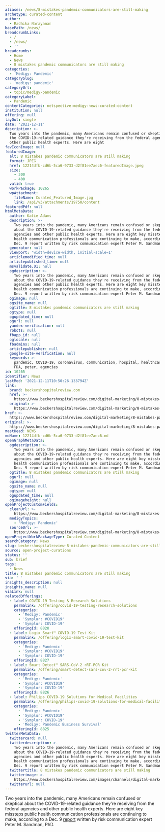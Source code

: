 ```yaml
---
aliases: /news/8-mistakes-pandemic-communicators-are-still-making
archetype: curated-content
author:
  - Radhika Narayanan
basePath: /news/
breadcrumbLinks:
  - /
  - /news/
  - ''
breadcrumbs:
  - Home
  - News
  - 8 mistakes pandemic communicators are still making
categories:
  - 'Medigy: Pandemic'
categorySlug:
  - 'medigy: pandemic'
categoryUrl:
  - topic/medigy-pandemic
categoryLabel:
  - Pandemic
contentCategories: netspective-medigy-news-curated-content
institution: null
offering: null
layOut: single
date: '2021-12-11'
description: >-
  Two years into the pandemic, many Americans remain confused or skeptical about
  the COVID-19-related guidance they're receiving from the federal agencies and
  other public health experts. Here are eight
favIconImage: null
featuredImage:
  alt: 8 mistakes pandemic communicators are still making
  format: JPEG
  href: 12214dfb-cd6b-5ca6-9733-d2f81ee7aec6-featuredImage.jpeg
  size:
    - 300
    - 400
  valid: true
  workPackage: 10265
  wpAttachment:
    fileName: Curated_Featured_Image.jpg
    link: /api/v3/attachments/19750/content
featuredPdf: null
htmlMetaData:
  author: Katie Adams
  description: >-
    Two years into the pandemic, many Americans remain confused or skeptical
    about the COVID-19-related guidance they're receiving from the federal
    agencies and other public health experts. Here are eight key missteps public
    health communication professionals are continuing to make, according to a
    Dec. 9 report written by risk communication expert Peter M. Sandman, PhD.
  generator: null
  viewport: 'width=device-width, initial-scale=1'
  articlemodified_time: null
  articlepublished_time: null
  msvalidate.01: null
  ogdescription: >-
    Two years into the pandemic, many Americans remain confused or skeptical
    about the COVID-19-related guidance they're receiving from the federal
    agencies and other public health experts. Here are eight key missteps public
    health communication professionals are continuing to make, according to a
    Dec. 9 report written by risk communication expert Peter M. Sandman, PhD.
  ogimage: null
  ogsite_name: null
  ogtitle: 8 mistakes pandemic communicators are still making
  ogtype: null
  ogupdated_time: null
  ogurl: null
  yandex-verification: null
  robots: null
  fbapp_id: null
  oglocale: null
  fbadmins: null
  articlepublisher: null
  google-site-verification: null
  keywords: >-
    pandemic, COVID-19, coronavirus, communication, hospital, healthcare, CDC,
    FDA, peter, agencies
id: 10265
identifier: News
lastMod: '2021-12-11T10:50:26.133794Z'
link:
  brand: beckershospitalreview.com
  href: >-
    https://www.beckershospitalreview.com/digital-marketing/8-mistakes-pandemic-communicators-are-still-making.html
  original: >-
    https://www.beckershospitalreview.com/digital-marketing/8-mistakes-pandemic-communicators-are-still-making.html
href: >-
  https://www.beckershospitalreview.com/digital-marketing/8-mistakes-pandemic-communicators-are-still-making.html
original: >-
  https://www.beckershospitalreview.com/digital-marketing/8-mistakes-pandemic-communicators-are-still-making.html
mastHead: NEWS
mdName: 12214dfb-cd6b-5ca6-9733-d2f81ee7aec6.md
openGraphMetaData:
  ogdescription: >-
    Two years into the pandemic, many Americans remain confused or skeptical
    about the COVID-19-related guidance they're receiving from the federal
    agencies and other public health experts. Here are eight key missteps public
    health communication professionals are continuing to make, according to a
    Dec. 9 report written by risk communication expert Peter M. Sandman, PhD.
  ogtitle: 8 mistakes pandemic communicators are still making
  ogurl: null
  ogimage: null
  ogsite_name: null
  ogtype: null
  ogupdated_time: null
  ogimageheight: null
openProjectCustomFields:
  cleanUrl: >-
    https://www.beckershospitalreview.com/digital-marketing/8-mistakes-pandemic-communicators-are-still-making.html
  medigyTopics:
    - 'Medigy: Pandemic'
  sourceUrl: >-
    https://www.beckershospitalreview.com/digital-marketing/8-mistakes-pandemic-communicators-are-still-making.html
openProjectWorkPackageType: Curated Content
searchCategory: News
slug: beckershospitalreview-8-mistakes-pandemic-communicators-are-still-making
source: open-project-curations
status: ''
sub: brief
tags:
  - News
title: 8 mistakes pandemic communicators are still making
via: ' '
insights_description: null
insights_name: null
viaLink: null
relatedOfferings:
  - label: COVID-19 Testing & Research Solutions
    permalink: /offering/covid-19-testing-research-solutions
    categories:
      - 'Medigy: Pandemic'
      - 'Symplur: #COVID19'
      - 'Symplur: COVID-19'
    offeringId: 8828
  - label: Logix Smart™ COVID-19 Test Kit
    permalink: /offering/logix-smart-covid-19-test-kit
    categories:
      - 'Medigy: Pandemic'
      - 'Symplur: #COVID19'
      - 'Symplur: COVID-19'
    offeringId: 8827
  - label: Smart Detect™ SARS-CoV-2 rRT-PCR Kit
    permalink: /offering/smart-detect-sars-cov-2-rrt-pcr-kit
    categories:
      - 'Medigy: Pandemic'
      - 'Symplur: #COVID19'
      - 'Symplur: COVID-19'
    offeringId: 8826
  - label: Philips COVID-19 Solutions for Medical Facilities
    permalink: /offering/philips-covid-19-solutions-for-medical-facilities
    categories:
      - 'Medigy: Pandemic'
      - 'Symplur: #COVID19'
      - 'Symplur: COVID-19'
      - 'Medigy: Pandemic Business Survival'
    offeringId: 8825
twitterMetaData:
  twittercard: null
  twitterdescription: >-
    Two years into the pandemic, many Americans remain confused or skeptical
    about the COVID-19-related guidance they're receiving from the federal
    agencies and other public health experts. Here are eight key missteps public
    health communication professionals are continuing to make, according to a
    Dec. 9 report written by risk communication expert Peter M. Sandman, PhD.
  twittertitle: 8 mistakes pandemic communicators are still making
  twitterimage: >-
    https://www.beckershospitalreview.com/images/channels/digital-marketing/5.jpg
  twitterurl: null
---
```

<p>Two years into the pandemic, many Americans remain confused or skeptical about the COVID-19-related guidance they're receiving from the federal agencies and other public health experts. Here are eight key missteps public health communication professionals are continuing to make, according to a Dec. 9 <a href="https://www.cidrap.umn.edu/news-perspective/2021/12/commentary-8-things-us-pandemic-communicators-still-get-wrong">report</a> written by risk communication expert Peter M. Sandman, PhD.</p>